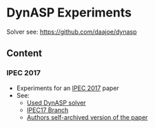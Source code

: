 # DynASP Experiments
Solver see: https://github.com/daajoe/dynasp
## Content
### IPEC 2017
- Experiments for an [IPEC 2017](http://lpnmr2017.aalto.fi) paper
- See: 
  - [Used DynASP solver](https://github.com/daajoe/dynasp/tree/2nd-lvl-opt-performance)
  - [IPEC17 Branch](https://github.com/daajoe/dynasp_experiments/tree/ipec2017)
  - [Authors self-archived version of the paper](https://arxiv.org/abs/1702.02890)
